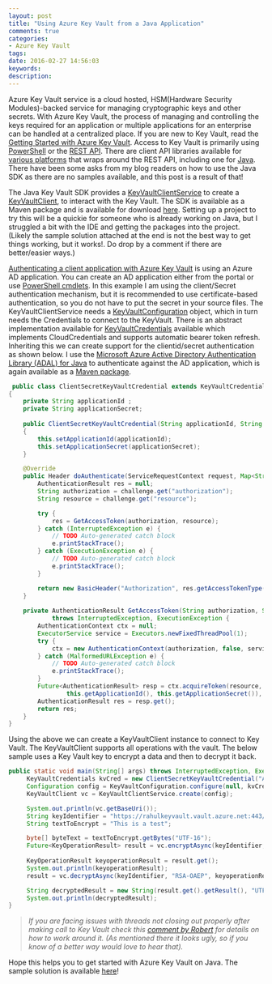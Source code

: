 ```yaml
---
layout: post
title: "Using Azure Key Vault from a Java Application"
comments: true
categories: 
- Azure Key Vault
tags: 
date: 2016-02-27 14:56:03 
keywords: 
description: 
---
```


Azure Key Vault service is a cloud hosted, HSM(Hardware Security Modules)-backed service for managing cryptographic keys and other secrets. With Azure Key Vault, the process of managing and controlling the keys required for an application or multiple applications for an enterprise can be handled at a centralized place. If you are new to Key Vault, read the [Getting Started with Azure Key Vault](http://www.rahulpnath.com/blog/getting-started-with-azure-key-vault/). Access to Key Vault is primarily using [PowerShell](https://msdn.microsoft.com/en-us/library/dn868052.aspx) or the [REST API](https://msdn.microsoft.com/en-us/library/azure/dn903609.aspx). There are client API libraries available for [various platforms](https://github.com/Azure) that wraps around the REST API, including one for [Java](https://github.com/Azure/azure-sdk-for-java/tree/master/services/keyvault). There have been some asks from my blog readers on how to use the Java SDK as there are no samples available, and this post is a result of that!

The Java Key Vault SDK provides a [KeyVaultClientService](https://github.com/Azure/azure-sdk-for-java/blob/8bd59520544cf7471f8b3c2e3f9e577e68ff2852/services/keyvault/azure-keyvault/src/main/java/com/microsoft/azure/keyvault/KeyVaultClientService.java) to create a [KeyVaultClient](https://github.com/Azure/azure-sdk-for-java/blob/8bd59520544cf7471f8b3c2e3f9e577e68ff2852/services/keyvault/azure-keyvault/src/main/java/com/microsoft/azure/keyvault/KeyVaultInternalClientImpl.java), to interact  with the Key Vault. The SDK is available as a Maven package and is available for download [here](http://search.maven.org/#search%7Cga%7C1%7Ckeyvault). Setting up a project to try this will be a quickie for someone who is already working on Java, but I struggled a bit with the IDE and getting the packages into the project. (Likely the sample solution attached at the end is not the best way to get things working, but it works!. Do drop by a comment if there are better/easier ways.)

[Authenticating a client application with Azure Key Vault](http://www.rahulpnath.com/blog/authenticating-a-client-application-with-azure-key-vault/) is using an Azure AD application. You can create an AD application either from the portal or use [PowerShell cmdlets](http://www.rahulpnath.com/blog/how-the-deprecation-of-switch-azuremode-affects-azure-key-vault/). In this example I am using the client/Secret authentication mechanism, but it is recommended to use certificate-based authentication, so you do not have to put the secret in your source files. The KeyVaultClientService needs a [KeyVaultConfiguration](https://github.com/Azure/azure-sdk-for-java/blob/8bd59520544cf7471f8b3c2e3f9e577e68ff2852/services/keyvault/azure-keyvault/src/main/java/com/microsoft/azure/keyvault/KeyVaultConfiguration.java) object, which in turn needs the Credentials to connect to the KeyVault. There is an abstract implementation available for [KeyVaultCredentials](https://github.com/Azure/azure-sdk-for-java/blob/8bd59520544cf7471f8b3c2e3f9e577e68ff2852/services/keyvault/azure-keyvault/src/main/java/com/microsoft/azure/keyvault/authentication/KeyVaultCredentials.java) available which implements CloudCredentials and supports automatic bearer token refresh. Inheriting this we can create support for the clientid/secret authentication as shown below. I use the [Microsoft Azure Active Directory Authentication Library (ADAL) for Java](https://github.com/AzureAD/azure-activedirectory-library-for-java) to authenticate against the AD application, which is again available as a [Maven package](http://search.maven.org/#search%7Cga%7C1%7Cg%3A%22com.microsoft.aad%22).
 
``` java
 public class ClientSecretKeyVaultCredential extends KeyVaultCredentials
{
	private String applicationId ;
	private String applicationSecret;
	
	public ClientSecretKeyVaultCredential(String applicationId, String applicationSecret)
	{
		this.setApplicationId(applicationId);
		this.setApplicationSecret(applicationSecret);
	}

	@Override
	public Header doAuthenticate(ServiceRequestContext request, Map<String, String> challenge) {
		AuthenticationResult res = null;
		String authorization = challenge.get("authorization");
		String resource = challenge.get("resource");

		try {
			res = GetAccessToken(authorization, resource);
		} catch (InterruptedException e) {
			// TODO Auto-generated catch block
			e.printStackTrace();
		} catch (ExecutionException e) {
			// TODO Auto-generated catch block
			e.printStackTrace();
		}

		return new BasicHeader("Authorization", res.getAccessTokenType() + " " + res.getAccessToken());
	}
	
	private AuthenticationResult GetAccessToken(String authorization, String resource)
			throws InterruptedException, ExecutionException {
		AuthenticationContext ctx = null;
		ExecutorService service = Executors.newFixedThreadPool(1);
		try {
			ctx = new AuthenticationContext(authorization, false, service);
		} catch (MalformedURLException e) {
			// TODO Auto-generated catch block
			e.printStackTrace();
		}
		Future<AuthenticationResult> resp = ctx.acquireToken(resource, new ClientCredential(
				this.getApplicationId(), this.getApplicationSecret()), null);
		AuthenticationResult res = resp.get();
		return res;
	}
}

``` 

Using the above we can create a KeyVaultClient instance to connect to Key Vault. The KeyVaultClient supports all operations with the vault. The below sample uses a Key Vault key to encrypt a data and then to decrypt it back. 

``` java
public static void main(String[] args) throws InterruptedException, ExecutionException, URISyntaxException, UnsupportedEncodingException {
     KeyVaultCredentials kvCred = new ClientSecretKeyVaultCredential("AD Application ID", "AD Application Secret");
     Configuration config = KeyVaultConfiguration.configure(null, kvCred);
     KeyVaultClient vc = KeyVaultClientService.create(config);

     System.out.println(vc.getBaseUri());
     String keyIdentifier = "https://rahulkeyvault.vault.azure.net:443/keys/NewKey";
     String textToEncrypt = "This is a test";

     byte[] byteText = textToEncrypt.getBytes("UTF-16");
     Future<KeyOperationResult> result = vc.encryptAsync(keyIdentifier, JsonWebKeyEncryptionAlgorithm.RSAOAEP, byteText); 
     
     KeyOperationResult keyoperationResult = result.get();
     System.out.println(keyoperationResult);
     result = vc.decryptAsync(keyIdentifier, "RSA-OAEP", keyoperationResult.getResult());

     String decryptedResult = new String(result.get().getResult(), "UTF-16");
     System.out.println(decryptedResult);
}
```

> *If you are facing issues with threads not closing out properly after making call to Key Vault check this [comment by Robert](http://www.rahulpnath.com/blog/using-azure-key-vault-from-a-java-application/#comment-2693376641) for details on how to work around it. (As mentioned there it looks ugly, so if you know of a better way would love to hear that).* 


Hope this helps you to get started with Azure Key Vault on Java. The sample solution is available [here](https://github.com/rahulpnath/Blog/tree/master/AzureKeyVaultUsingJavaClient)!